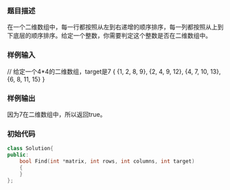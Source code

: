 ### 题目描述

在一个二维数组中，每一行都按照从左到右递增的顺序排序，每一列都按照从上到下底层的顺序排序。给定一个整数，你需要判定这个整数是否在二维数组中。

### 样例输入

// 给定一个4*4的二维数组，target是7
{
    {1, 2, 8, 9},
    {2, 4, 9, 12},
    {4, 7, 10, 13},
    {6, 8, 11, 15}
}

### 样例输出

因为7在二维数组中，所以返回true。

### 初始代码

```cpp
class Solution{
public:
    bool Find(int *matrix, int rows, int columns, int target)
    {
    }
};
```
